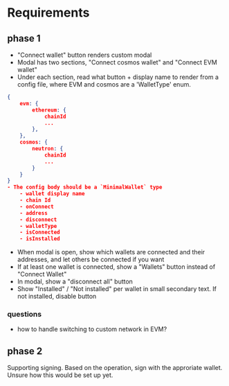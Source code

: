 # Requirements

## phase 1

- "Connect wallet" button renders custom modal
- Modal has two sections, "Connect cosmos wallet" and "Connect EVM wallet"
- Under each section, read what button + display name to render from a config file, where EVM and cosmos are a 'WalletType' enum.

```json
{
    evm: {
        ethereum: {
            chainId
            ...
        },
    },
    cosmos: {
        neutron: {
            chainId
            ...
        }
    }
}
- The config body should be a `MinimalWallet` type
    - wallet display name
    - chain Id
    - onConnect
    - address
    - disconnect
    - walletType
    - isConnected
    - isInstalled
```

- When modal is open, show which wallets are connected and their addresses, and let others be connected if you want
- If at least one wallet is connected, show a "Wallets" button instead of "Connect Wallet"
- In modal, show a "disconnect all" button
- Show "Installed" / "Not installed" per wallet in small secondary text. If not installed, disable button

### questions

- how to handle switching to custom network in EVM?

## phase 2

Supporting signing. Based on the operation, sign with the approriate wallet. Unsure how this would be set up yet.
